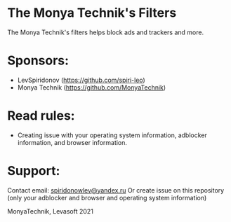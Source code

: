 # The Monya Technik's Filters
The Monya Technik's filters helps block ads and trackers and more.
# Sponsors:
+ LevSpiridonov (https://github.com/spiri-leo)
+ Monya Technik (https://github.com/MonyaTechnik)
# Read rules:
+ Creating issue with your operating system information, adblocker information, and browser information.
# Support:
Contact email: spiridonowlev@yandex.ru
Or create issue on this repository (only your adblocker and browser and operating system information)

MonyaTechnik, Levasoft 2021
